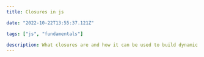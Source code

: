 ```yaml
---
title: Closures in js

date: "2022-10-22T13:55:37.121Z"

tags: ["js", "fundamentals"]

description: What closures are and how it can be used to build dynamic properties.
---
```

